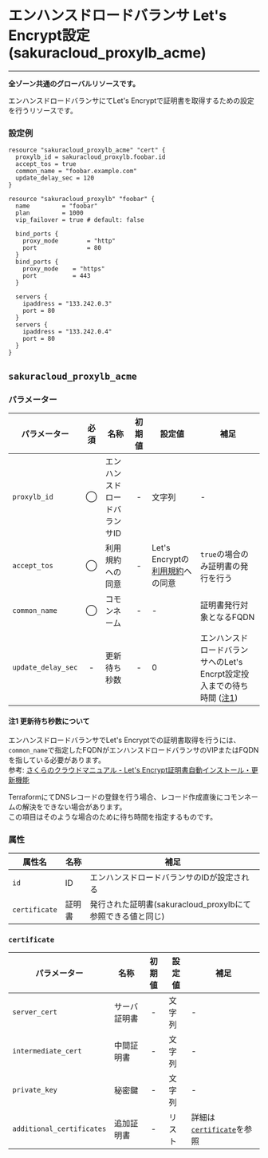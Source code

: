 # エンハンスドロードバランサ Let's Encrypt設定(sakuracloud_proxylb_acme)

---

**全ゾーン共通のグローバルリソースです。**

エンハンスドロードバランサにてLet's Encryptで証明書を取得するための設定を行うリソースです。

### 設定例

```hcl
resource "sakuracloud_proxylb_acme" "cert" {
  proxylb_id = sakuracloud_proxylb.foobar.id
  accept_tos = true
  common_name = "foobar.example.com"
  update_delay_sec = 120
}

resource "sakuracloud_proxylb" "foobar" {
  name         = "foobar"
  plan         = 1000 
  vip_failover = true # default: false

  bind_ports {
    proxy_mode        = "http"
    port              = 80
  }
  bind_ports {
    proxy_mode    = "https"
    port          = 443
  }
  
  servers {
    ipaddress = "133.242.0.3"
    port = 80
  }
  servers {
    ipaddress = "133.242.0.4"
    port = 80
  }
}
```

## `sakuracloud_proxylb_acme`

### パラメーター

|パラメーター         |必須  |名称           |初期値     |設定値                    |補足                                          |
|-------------------|:---:|---------------|:--------:|------------------------|----------------------------------------------|
| `proxylb_id`            | ◯   | エンハンスドロードバランサID        | -        | 文字列                  | - |
| `accept_tos`            | ◯   | 利用規約への同意 | -        | Let's Encryptの[利用規約](https://letsencrypt.org/repository/)への同意     | `true`の場合のみ証明書の発行を行う |
| `common_name`    | ◯   | コモンネーム | -        | -     | 証明書発行対象となるFQDN |
| `update_delay_sec`      | -   | 更新待ち秒数  | -        | 0                  | エンハンスドロードバランサへのLet's Encrpt設定投入までの待ち時間 ([注1](#注1))    |

#### 注1 更新待ち秒数について

エンハンスドロードバランサでLet's Encryptでの証明書取得を行うには、`common_name`で指定したFQDNがエンハンスドロードバランサのVIPまたはFQDNを指している必要があります。  
参考: [さくらのクラウドマニュアル - Let's Encrypt証明書自動インストール・更新機能](https://manual.sakura.ad.jp/cloud/appliance/enhanced-lb/#let-s-encrypt)

TerraformにてDNSレコードの登録を行う場合、レコード作成直後にコモンネームの解決をできない場合があります。  
この項目はそのような場合のために待ち時間を指定するものです。

### 属性

|属性名          | 名称             | 補足                                        |
|---------------|-----------------|--------------------------------------------|
| `id`          | ID              | エンハンスドロードバランサのIDが設定される                                          |
| `certificate`  | 証明書 | 発行された証明書(sakuracloud_proxylbにて参照できる値と同じ)    |

### `certificate`

|パラメーター  |名称          |初期値   |設定値                 |補足                                          |
|------------|--------------|:------:|---------------------|----------------------------------------------|
| `server_cert`      | サーバ証明書 | -      | 文字列               | -|
| `intermediate_cert`| 中間証明書   | - | 文字列 | - |
| `private_key`      | 秘密鍵      | - | 文字列 | - |
| `additional_certificates`| 追加証明書      | - | リスト | 詳細は[`certificate`](#certificate)を参照 |
